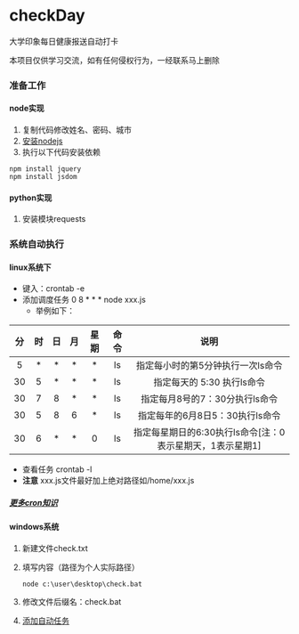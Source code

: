 # checkDay
大学印象每日健康报送自动打卡

本项目仅供学习交流，如有任何侵权行为，一经联系马上删除

### 准备工作

#### node实现
1. 复制代码修改姓名、密码、城市
2. [安装nodejs](https://www.runoob.com/nodejs/nodejs-install-setup.html)
3. 执行以下代码安装依赖
```
npm install jquery
npm install jsdom
```

#### python实现
1. 安装模块requests

### 系统自动执行
#### linux系统下
- 键入：crontab  -e
- 添加调度任务 0 8 * * * node xxx.js
  - 举例如下：
  
|分|时|日|月|星期|命令|说明|
|:----:|:----:|:----:|:----:|:----:|:----:|:----:|
|5|*|*|*|*|ls|指定每小时的第5分钟执行一次ls命令|
|30|5|*|*|*|ls|指定每天的 5:30 执行ls命令|
|30|7|8|*|*|ls|指定每月8号的7：30分执行ls命令|
|30|5|8|6|*|ls|指定每年的6月8日5：30执行ls命令|
|30|6|*|*|0|ls|指定每星期日的6:30执行ls命令[注：0表示星期天，1表示星期1]|

- 查看任务 crontab -l
- **注意** xxx.js文件最好加上绝对路径如/home/xxx.js

##### [更多cron知识](http://blogjava.net/freeman1984/archive/2010/09/23/332715.html)

#### windows系统

1. 新建文件check.txt

2. 填写内容（路径为个人实际路径）

   ```
   node c:\user\desktop\check.bat
   ```

3. 修改文件后缀名：check.bat

4. [添加自动任务](https://jingyan.baidu.com/article/d5c4b52bc3a11cda560dc5a7.html)

   
